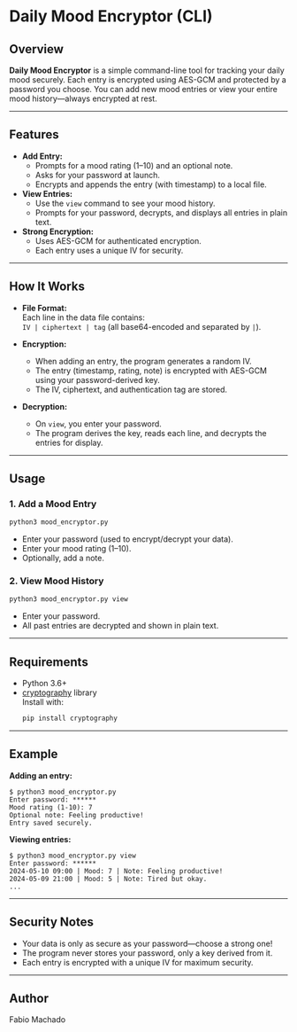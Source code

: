 # Daily Mood Encryptor (CLI)

## Overview

**Daily Mood Encryptor** is a simple command-line tool for tracking your daily mood securely. Each entry is encrypted using AES-GCM and protected by a password you choose. You can add new mood entries or view your entire mood history—always encrypted at rest.

---

## Features

- **Add Entry:**  
  - Prompts for a mood rating (1–10) and an optional note.
  - Asks for your password at launch.
  - Encrypts and appends the entry (with timestamp) to a local file.
- **View Entries:**  
  - Use the `view` command to see your mood history.
  - Prompts for your password, decrypts, and displays all entries in plain text.
- **Strong Encryption:**  
  - Uses AES-GCM for authenticated encryption.
  - Each entry uses a unique IV for security.

---

## How It Works

- **File Format:**  
  Each line in the data file contains:  
  `IV | ciphertext | tag` (all base64-encoded and separated by `|`).

- **Encryption:**  
  - When adding an entry, the program generates a random IV.
  - The entry (timestamp, rating, note) is encrypted with AES-GCM using your password-derived key.
  - The IV, ciphertext, and authentication tag are stored.

- **Decryption:**  
  - On `view`, you enter your password.
  - The program derives the key, reads each line, and decrypts the entries for display.

---

## Usage

### 1. Add a Mood Entry

```sh
python3 mood_encryptor.py
```
- Enter your password (used to encrypt/decrypt your data).
- Enter your mood rating (1–10).
- Optionally, add a note.

### 2. View Mood History

```sh
python3 mood_encryptor.py view
```
- Enter your password.
- All past entries are decrypted and shown in plain text.

---

## Requirements

- Python 3.6+
- [cryptography](https://cryptography.io/en/latest/) library  
  Install with:  
  ```sh
  pip install cryptography
  ```

---

## Example

**Adding an entry:**
```
$ python3 mood_encryptor.py
Enter password: ******
Mood rating (1-10): 7
Optional note: Feeling productive!
Entry saved securely.
```

**Viewing entries:**
```
$ python3 mood_encryptor.py view
Enter password: ******
2024-05-10 09:00 | Mood: 7 | Note: Feeling productive!
2024-05-09 21:00 | Mood: 5 | Note: Tired but okay.
...
```

---

## Security Notes

- Your data is only as secure as your password—choose a strong one!
- The program never stores your password, only a key derived from it.
- Each entry is encrypted with a unique IV for maximum security.

---

## Author

Fabio Machado